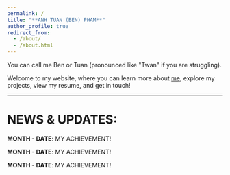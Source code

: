 ```yaml
---
permalink: /
title: "**ANH TUAN (BEN) PHAM**"
author_profile: true
redirect_from: 
  - /about/
  - /about.html
---
```


You can call me Ben or Tuan (pronounced like "Twan" if you are struggling).

Welcome to my website, where you can learn more about [me](https://patuan07.github.io/aboutme/), explore my projects, view my resume, and get in touch!

------

NEWS & UPDATES:
======
  **MONTH - DATE**: MY ACHIEVEMENT!  
  
  **MONTH - DATE**: MY ACHIEVEMENT!  
  
  **MONTH - DATE**: MY ACHIEVEMENT!  
